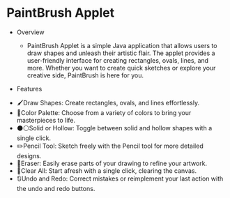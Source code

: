 # PaintBrush Applet
- Overview
   * PaintBrush Applet is a simple Java application that allows users to draw shapes and unleash their artistic flair. The applet provides a user-friendly interface for creating rectangles, ovals, lines, and more. Whether you want to create quick sketches or explore your creative side, PaintBrush is here for you.

- Features
* 🖌️Draw Shapes: Create rectangles, ovals, and lines effortlessly.
* 🌈Color Palette: Choose from a variety of colors to bring your masterpieces to life.
* ⚫⚪Solid or Hollow: Toggle between solid and hollow shapes with a single click.
* ✏️Pencil Tool: Sketch freely with the Pencil tool for more detailed designs.
* 🧽Eraser: Easily erase parts of your drawing to refine your artwork.
* 🔄Clear All: Start afresh with a single click, clearing the canvas.
* 🔃Undo and Redo: Correct mistakes or reimplement your last action with the undo and redo buttons.
